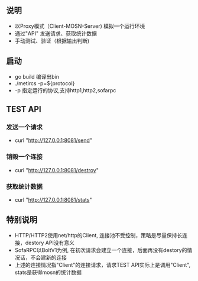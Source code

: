 ## 说明

+ 以Proxy模式（Client-MOSN-Server) 模拟一个运行环境
+ 通过"API" 发送请求、获取统计数据
+ 手动测试、验证（根据输出判断)

## 启动

+ go build 编译出bin
+ ./metircs -p=${protocol}
+ -p 指定运行的协议,支持http1,http2,sofarpc

## TEST API 

### 发送一个请求

+ curl "http://127.0.0.1:8081/send"

### 销毁一个连接

+ curl "http://127.0.0.1:8081/destroy"


### 获取统计数据

+ curl "http://127.0.0.1:8081/stats"

## 特别说明

+ HTTP/HTTP2使用net/http的Client, 连接池不受控制，策略是尽量保持长连接，destory API没有意义
+ SofaRPC以BoltV1为例, 在初次请求会建立一个连接，后面再没有destory的情况话，不会建新的连接
+ 上述的连接情况指"Client"的连接请求，请求TEST API实际上是调用"Client", stats是获得mosn的统计数据
